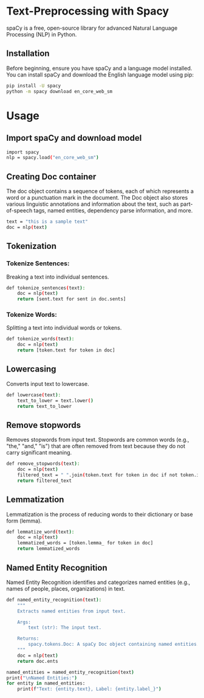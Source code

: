 # Text-Preprocessing with Spacy

spaCy is a free, open-source library for advanced Natural Language Processing (NLP) in Python.

## Installation

Before beginning, ensure you have spaCy and a language model installed. You can install spaCy and download the English language model using pip:

```bash
pip install -U spacy
python -m spacy download en_core_web_sm
```

# Usage

## Import spaCy and download model

```bash
import spacy
nlp = spacy.load("en_core_web_sm")
```

## Creating Doc container

The doc object contains a sequence of tokens, each of which represents a word or a punctuation mark in the document. The Doc object also stores various linguistic annotations and information about the text, such as part-of-speech tags, named entities, dependency parse information, and more.

```bash
text = "this is a sample text"
doc = nlp(text)
```

## Tokenization

### Tokenize Sentences:

Breaking a text into individual sentences.

```bash
def tokenize_sentences(text):
    doc = nlp(text)
    return [sent.text for sent in doc.sents]
```

### Tokenize Words:

Splitting a text into individual words or tokens.

```bash
def tokenize_words(text):
    doc = nlp(text)
    return [token.text for token in doc]
```

## Lowercasing

Converts input text to lowercase.

```bash
def lowercase(text):
    text_to_lower = text.lower()
    return text_to_lower
```

## Remove stopwords

Removes stopwords from input text. Stopwords are common words (e.g., "the," "and," "is") that are often removed from text because they do not carry significant meaning.

```bash
def remove_stopwords(text):
    doc = nlp(text)
    filtered_text = " ".join(token.text for token in doc if not token.is_stop)
    return filtered_text
```

## Lemmatization

Lemmatization is the process of reducing words to their dictionary or base form (lemma).

```bash
def lemmatize_word(text):
    doc = nlp(text)
    lemmatized_words = [token.lemma_ for token in doc]
    return lemmatized_words
```

## Named Entity Recognition

Named Entity Recognition identifies and categorizes named entities (e.g., names of people, places, organizations) in text.

```bash
def named_entity_recognition(text):
    """
    Extracts named entities from input text.

    Args:
        text (str): The input text.

    Returns:
        spacy.tokens.Doc: A spaCy Doc object containing named entities.
    """
    doc = nlp(text)
    return doc.ents

named_entities = named_entity_recognition(text)
print("\nNamed Entities:")
for entity in named_entities:
    print(f"Text: {entity.text}, Label: {entity.label_}")
```